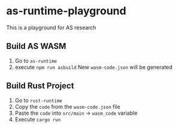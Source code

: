 # as-runtime-playground
This is a playground for AS research

## Build AS WASM

1. Go to `as-runtime`
2. execute `npm run asbuild`
New `wasm-code.json` will be generated

## Build Rust Project
1. Go to `rust-runtime`
2. Copy the `code` from the `wasm-code.json` file
3. Paste the `code` into `src/main` -> `wasm_code` variable
4. Execute `cargo run`
